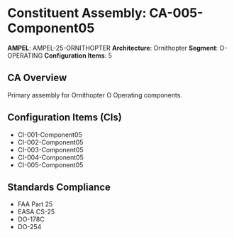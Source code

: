 # Constituent Assembly: CA-005-Component05

**AMPEL**: AMPEL-25-ORNITHOPTER
**Architecture**: Ornithopter
**Segment**: O-OPERATING
**Configuration Items**: 5

## CA Overview
Primary assembly for Ornithopter O Operating components.

## Configuration Items (CIs)
- CI-001-Component05
- CI-002-Component05
- CI-003-Component05
- CI-004-Component05
- CI-005-Component05

## Standards Compliance
- FAA Part 25
- EASA CS-25
- DO-178C
- DO-254
